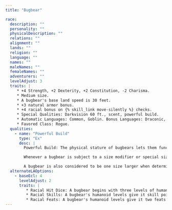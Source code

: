 ```yaml
---
title: "Bugbear"

race:
  description: ""
  personality: ""
  physicalDescription: ""
  relations: ""
  alignment: ""
  lands: ""
  religion: ""
  language: ""
  names: ""
  maleNames: ""
  femaleNames: ""
  adventurers: ""
  levelAdjust: 3
  traits: |
     * +4 Strength, +2 Dexterity, +2 Constitution, -2 Charisma.
     * Medium size.
     * A bugbear's base land speed is 30 feet.
     * +3 natural armor bonus.
     * +4 racial bonus on {% skill_link move-silently %} checks.
     * Special Qualities: Darkvision 60 ft., scent, powerful build.
     * Automatic Languages: Common, Goblin. Bonus Languages: Draconic, Elven, Giant, Gnoll, Orc.
     * Favored Class: Rogue.
  qualities:
    - name: "Powerful Build"
      type: "Ex"
      desc: |
        Powerful Build: The physical stature of bugbears lets them function in many ways as if they were one size category larger.

        Whenever a bugbear is subject to a size modifier or special size modifier for an opposed check (such as during grapple checks, bull rush attempts, and trip attempts), the bugbear is treated as one size larger if doing so is advantageous to him.

        A bugbear is also considered to be one size larger when determining whether a creature's special attacks based on size (such as improved grab or swallow whole) can affect him. A bugbear can use weapons designed for a creature one size larger without penalty. However, his space and reach remain those of a creature of his actual size. The benefits of this racial trait stack with the effects of powers, abilities, and spells that change the subject's size category.
  alternateLAOptions:
    - baseEcl: 4
      levelAdjust: 2
      traits: |
         * Racial Hit Dice: A bugbear begins with three levels of humanoid, which provide 3d8 Hit Dice, a base attack bonus of +2, and base saving throw bonuses of Fort +1, Ref +3, and Will +1.
         * Racial Skills: A bugbear's humanoid levels give it skill points equal to 6 * (2 + Int modifier). Its class skills are {% skill_link climb %}, {% skill_link hide %}, {% skill_link listen %}, {% skill_link move-silently %}, {% skill_link search %}, and {% skill_link spot %}.
         * Racial Feats: A bugbear's humanoid levels give it two feats.
---
```

